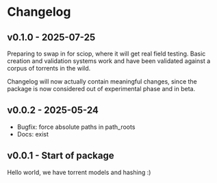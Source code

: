 # Changelog

## v0.1.0 - 2025-07-25

Preparing to swap in for sciop, where it will get real field testing.
Basic creation and validation systems work and have been validated against a corpus of
torrents in the wild.

Changelog will now actually contain meaningful changes, since the package is now considered
out of experimental phase and in beta.

## v0.0.2 - 2025-05-24

- Bugfix: force absolute paths in path_roots
- Docs: exist

## v0.0.1 - Start of package

Hello world, we have torrent models and hashing :)